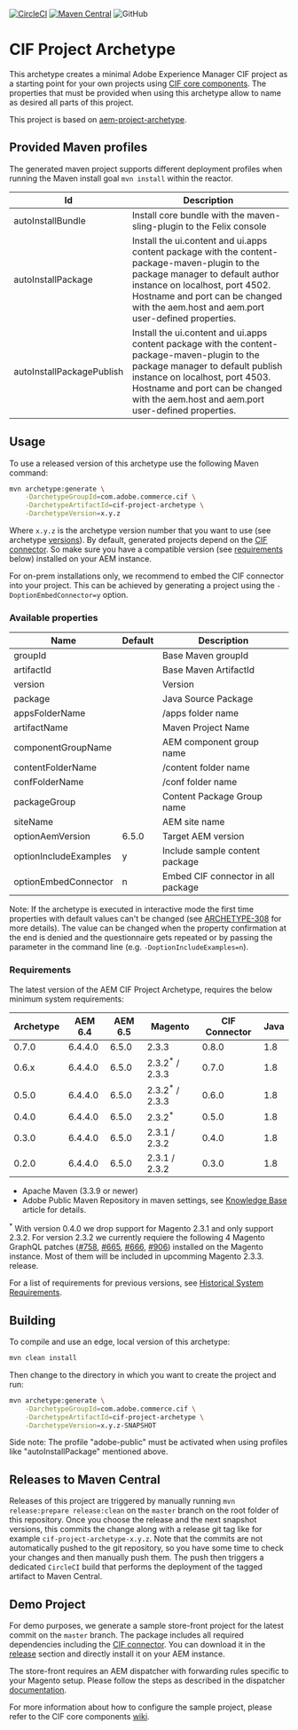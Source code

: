 [![CircleCI](https://circleci.com/gh/adobe/aem-cif-project-archetype.svg?style=svg)](https://circleci.com/gh/adobe/aem-cif-project-archetype)
[![Maven Central](https://maven-badges.herokuapp.com/maven-central/com.adobe.commerce.cif/cif-project-archetype/badge.svg)](https://maven-badges.herokuapp.com/maven-central/com.adobe.commerce.cif/cif-project-archetype)
![GitHub](https://img.shields.io/github/license/adobe/aem-cif-project-archetype.svg)

# CIF Project Archetype

This archetype creates a minimal Adobe Experience Manager CIF project as a starting point for your own projects using [CIF core components](https://github.com/adobe/aem-core-cif-components). The properties that must be provided when using this archetype allow to name as desired all parts of this project.

This project is based on [aem-project-archetype](https://github.com/adobe/aem-project-archetype).

## Provided Maven profiles

The generated maven project supports different deployment profiles when running the Maven install goal `mvn install` within the reactor.

| Id                        | Description                                                                                                                                                                                                                                                   |
| ------------------------- | ------------------------------------------------------------------------------------------------------------------------------------------------------------------------------------------------------------------------------------------------------------- |
| autoInstallBundle         | Install core bundle with the maven-sling-plugin to the Felix console                                                                                                                                                                                          |
| autoInstallPackage        | Install the ui.content and ui.apps content package with the content-package-maven-plugin to the package manager to default author instance on localhost, port 4502. Hostname and port can be changed with the aem.host and aem.port user-defined properties.  |
| autoInstallPackagePublish | Install the ui.content and ui.apps content package with the content-package-maven-plugin to the package manager to default publish instance on localhost, port 4503. Hostname and port can be changed with the aem.host and aem.port user-defined properties. |

## Usage

To use a released version of this archetype use the following Maven command:

```bash
mvn archetype:generate \
    -DarchetypeGroupId=com.adobe.commerce.cif \
    -DarchetypeArtifactId=cif-project-archetype \
    -DarchetypeVersion=x.y.z
```

Where `x.y.z` is the archetype version number that you want to use (see archetype [versions](VERSIONS.md)). By default, generated projects depend on the [CIF connector](https://github.com/adobe/commerce-cif-connector). So make sure you have a compatible version (see [requirements](#requirements) below) installed on your AEM instance. 

For on-prem installations only, we recommend to embed the CIF connector into your project. This can be achieved by generating a project using the `-DoptionEmbedConnector=y` option.

### Available properties

| Name                  | Default | Description                        |
| --------------------- | ------- | ---------------------------------- |
| groupId               |         | Base Maven groupId                 |
| artifactId            |         | Base Maven ArtifactId              |
| version               |         | Version                            |
| package               |         | Java Source Package                |
| appsFolderName        |         | /apps folder name                  |
| artifactName          |         | Maven Project Name                 |
| componentGroupName    |         | AEM component group name           |
| contentFolderName     |         | /content folder name               |
| confFolderName        |         | /conf folder name                  |
| packageGroup          |         | Content Package Group name         |
| siteName              |         | AEM site name                      |
| optionAemVersion      | 6.5.0   | Target AEM version                 |
| optionIncludeExamples | y       | Include sample content package     |
| optionEmbedConnector  | n       | Embed CIF connector in all package |

Note: If the archetype is executed in interactive mode the first time properties with default values can't be changed (see
[ARCHETYPE-308](https://issues.apache.org/jira/browse/ARCHETYPE-308) for more details). The value can be changed when the property
confirmation at the end is denied and the questionnaire gets repeated or by passing the parameter in the command line (e.g.
`-DoptionIncludeExamples=n`).

### Requirements

The latest version of the AEM CIF Project Archetype, requires the below minimum system requirements:

| Archetype | AEM 6.4 | AEM 6.5 | Magento                   | CIF Connector | Java |
| --------- | ------- | ------- | ------------------------- | ------------- | ---- |
| 0.7.0     | 6.4.4.0 | 6.5.0   | 2.3.3                     | 0.8.0         | 1.8  |
| 0.6.x     | 6.4.4.0 | 6.5.0   | 2.3.2<sup>*</sup> / 2.3.3 | 0.7.0         | 1.8  |
| 0.5.0     | 6.4.4.0 | 6.5.0   | 2.3.2<sup>*</sup> / 2.3.3 | 0.6.0         | 1.8  |
| 0.4.0     | 6.4.4.0 | 6.5.0   | 2.3.2<sup>*</sup>         | 0.5.0         | 1.8  |
| 0.3.0     | 6.4.4.0 | 6.5.0   | 2.3.1 / 2.3.2             | 0.4.0         | 1.8  |
| 0.2.0     | 6.4.4.0 | 6.5.0   | 2.3.1 / 2.3.2             | 0.3.0         | 1.8  |

- Apache Maven (3.3.9 or newer)
- Adobe Public Maven Repository in maven settings, see [Knowledge Base](https://helpx.adobe.com/experience-manager/kb/SetUpTheAdobeMavenRepository.html) article for details.

<sup>*</sup> With version 0.4.0 we drop support for Magento 2.3.1 and only support 2.3.2. For version 2.3.2 we currently requiere the following 4 Magento GraphQL patches ([#758](https://github.com/magento/graphql-ce/issues/758), [#665](https://github.com/magento/graphql-ce/pull/665), [#666](https://github.com/magento/graphql-ce/pull/666), [#906](https://github.com/magento/graphql-ce/pull/906)) installed on the Magento instance. Most of them will be included in upcomming Magento 2.3.3. release.

For a list of requirements for previous versions, see [Historical System Requirements](VERSIONS.md).

## Building

To compile and use an edge, local version of this archetype:

```bash
mvn clean install
```

Then change to the directory in which you want to create the project and run:

```bash
mvn archetype:generate \
    -DarchetypeGroupId=com.adobe.commerce.cif \
    -DarchetypeArtifactId=cif-project-archetype \
    -DarchetypeVersion=x.y.z-SNAPSHOT
```

Side note: The profile "adobe-public" must be activated when using profiles like "autoInstallPackage" mentioned above.

## Releases to Maven Central

Releases of this project are triggered by manually running `mvn release:prepare release:clean` on the `master` branch on the root folder of this repository. Once you choose the release and the next snapshot versions, this commits the change along with a release git tag like for example `cif-project-archetype-x.y.z`. Note that the commits are not automatically pushed to the git repository, so you have some time to check your changes and then manually push them. The push then triggers a dedicated `CircleCI` build that performs the deployment of the tagged artifact to Maven Central.

## Demo Project

For demo purposes, we generate a sample store-front project for the latest commit on the `master` branch. The package includes all required dependencies including the [CIF connector](https://github.com/adobe/commerce-cif-connector). You can download it in the [release](https://github.com/adobe/aem-cif-project-archetype/releases/tag/latest) section and directly install it on your AEM instance.

The store-front requires an AEM dispatcher with forwarding rules specific to your Magento setup. Please follow the steps as described in the dispatcher [documentation](https://github.com/adobe/aem-core-cif-components/tree/master/dispatcher).

For more information about how to configure the sample project, please refer to the CIF core components [wiki](https://github.com/adobe/aem-core-cif-components/wiki/configuration).
